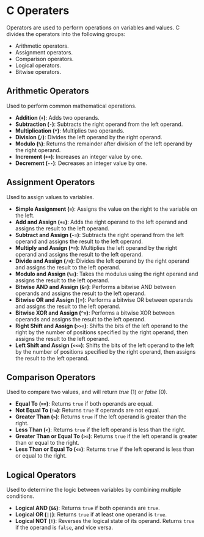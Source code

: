 # C Operaters

Operators are used to perform operations on variables and values. C divides the operators into the following groups:

- Arithmetic operators.
- Assignment operators.
- Comparison operators.
- Logical operators.
- Bitwise operators.

## Arithmetic Operators

Used to perform common mathematical operations.

- **Addition (`+`)**: Adds two operands.
- **Subtraction (`-`)**: Subtracts the right operand from the left operand.
- **Multiplication (`*`)**: Multiplies two operands.
- **Division (`/`)**: Divides the left operand by the right operand.
- **Modulo (`%`)**: Returns the remainder after division of the left operand by the right operand.
- **Increment (`++`)**: Increases an integer value by one.
- **Decrement (`--`)**: Decreases an integer value by one.

## Assignment Operators

Used to assign values to variables.

- **Simple Assignment (`=`)**: Assigns the value on the right to the variable on the left.
- **Add and Assign (`+=`)**: Adds the right operand to the left operand and assigns the result to the left operand.
- **Subtract and Assign (`-=`)**: Subtracts the right operand from the left operand and assigns the result to the left operand.
- **Multiply and Assign (`*=`)**: Multiplies the left operand by the right operand and assigns the result to the left operand.
- **Divide and Assign (`/=`)**: Divides the left operand by the right operand and assigns the result to the left operand.
- **Modulo and Assign (`%=`)**: Takes the modulus using the right operand and assigns the result to the left operand.
- **Bitwise AND and Assign (`&=`)**: Performs a bitwise AND between operands and assigns the result to the left operand.
- **Bitwise OR and Assign (`|=`)**: Performs a bitwise OR between operands and assigns the result to the left operand.
- **Bitwise XOR and Assign (`^=`)**: Performs a bitwise XOR between operands and assigns the result to the left operand.
- **Right Shift and Assign (`>>=`)**: Shifts the bits of the left operand to the right by the number of positions specified by the right operand, then assigns the result to the left operand.
- **Left Shift and Assign (`<<=`)**: Shifts the bits of the left operand to the left by the number of positions specified by the right operand, then assigns the result to the left operand.

## Comparison Operators

Used to compare two values, and will return *true* (1) or *false* (0).

- **Equal To (`==`)**: Returns `true` if both operands are equal.
- **Not Equal To (`!=`)**: Returns `true` if operands are not equal.
- **Greater Than (`>`)**: Returns `true` if the left operand is greater than the right.
- **Less Than (`<`)**: Returns `true` if the left operand is less than the right.
- **Greater Than or Equal To (`>=`)**: Returns `true` if the left operand is greater than or equal to the right.
- **Less Than or Equal To (`<=`)**: Returns `true` if the left operand is less than or equal to the right.

## Logical Operators

Used to determine the logic between variables by combining multiple conditions.

- **Logical AND (`&&`)**: Returns `true` if both operands are `true`.
- **Logical OR (`||`)**: Returns `true` if at least one operand is `true`.
- **Logical NOT (`!`)**: Reverses the logical state of its operand. Returns `true` if the operand is `false`, and vice versa.